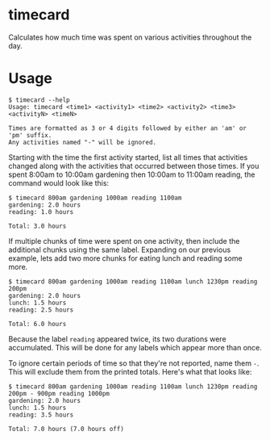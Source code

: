# timecard

Calculates how much time was spent on various activities throughout the day.

# Usage

```
$ timecard --help
Usage: timecard <time1> <activity1> <time2> <activity2> <time3> <activityN> <timeN>

Times are formatted as 3 or 4 digits followed by either an 'am' or 'pm' suffix.
Any activities named "-" will be ignored.
```

Starting with the time the first activity started, list all times that activities changed along with the activities that occurred between those times. If you spent 8:00am to 10:00am gardening then 10:00am to 11:00am reading, the command would look like this:

```
$ timecard 800am gardening 1000am reading 1100am
gardening: 2.0 hours
reading: 1.0 hours

Total: 3.0 hours
```

If multiple chunks of time were spent on one activity, then include the additional chunks using the same label. Expanding on our previous example, lets add two more chunks for eating lunch and reading some more.

```
$ timecard 800am gardening 1000am reading 1100am lunch 1230pm reading 200pm
gardening: 2.0 hours
lunch: 1.5 hours
reading: 2.5 hours

Total: 6.0 hours
```

Because the label `reading` appeared twice, its two durations were accumulated. This will be done for any labels which appear more than once.

To ignore certain periods of time so that they're not reported, name them `-`. This will exclude them from the printed totals. Here's what that looks like:

```
$ timecard 800am gardening 1000am reading 1100am lunch 1230pm reading 200pm - 900pm reading 1000pm
gardening: 2.0 hours
lunch: 1.5 hours
reading: 3.5 hours

Total: 7.0 hours (7.0 hours off)
```
